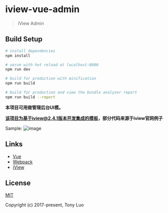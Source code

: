 # iview-vue-admin

> iView Admin

## Build Setup

``` bash
# install dependencies
npm install

# serve with hot reload at localhost:8080
npm run dev

# build for production with minification
npm run build

# build for production and view the bundle analyzer report
npm run build --report
```


**本项目可用做管理后台UI模。**


**该项目为基于iview@2.4.1版本开发集成的模板，部分代码来源于iview官网例子**

Sample:
![image](https://github.com/TonyLuo/i-admin/blob/master/gifs/iadmin.gif)

## Links

- [Vue](https://github.com/vuejs/vue)
- [Webpack](https://github.com/webpack/webpack)
- [iView](https://github.com/iview/)

## License
[MIT](http://opensource.org/licenses/MIT)

Copyright (c) 2017-present, Tony Luo
